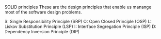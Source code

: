 SOLID principles
  These are the design principles that enable us manange most of the software design problems.

S: Single Responsibility Principle (SRP)
O: Open Closed Principle (OSP)
L: Liskov Substitution Principle (LSP)
I: Interface Segregation Principle (ISP)
D: Dependency Inversion Principle (DIP)
